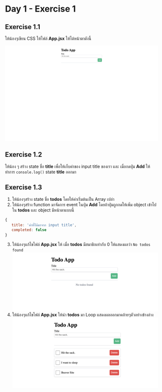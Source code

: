 # Day 1 - Exercise 1

## Exercise 1.1
ให้น้องๆเขียน CSS ให้ไฟล์ **App.jsx** ให้ได้หน้าตาดังนี้

![Preview CSS](doc/Preview_CSS.png)

## Exercise 1.2
ให้น้อง ๆ สร้าง state ชื่อ **title** เพื่อให้เก็บค่าของ input title ของเรา และ เมื่อกดปุ่ม **Add** ให้ทำการ `console.log()` state **title** ออกมา

## Exercise 1.3
1. ให้น้องๆสร้าง state ชื่อ **todos** โดยให้ค่าเริ่มต้นเป็น Array เปล่า
2. ให้น้องๆสร้าง function มาจัดการ event ในปุ่ม **Add** โดยถ้าปุ่มถูกกดให้เพิ่ม object เข้าไปใน **todos** และ object มีหน้าตาแบบนี้

```javascript
{
   title: 'ค่าที่ได้มาจาก input title',
   completed: false
}
```

3. ให้น้องๆแก้ไขไฟล์ **App.jsx** ให้ เมื่อ **todos** มีสมาชิกเท่ากับ 0 ให้แสดงผลว่า `No todos found`
   ![Preview Condition JSX](doc/Preview_Condition_JSX.png)
4. ให้น้องๆแก้ไขไฟล์ **App.jsx** ให้นำ **todos** มา Loop แสดงผลออกมาคล้ายๆตัวอย่างข้างล่าง
   ![Preview Array JSX](doc/Preview_Array_JSX.png)

